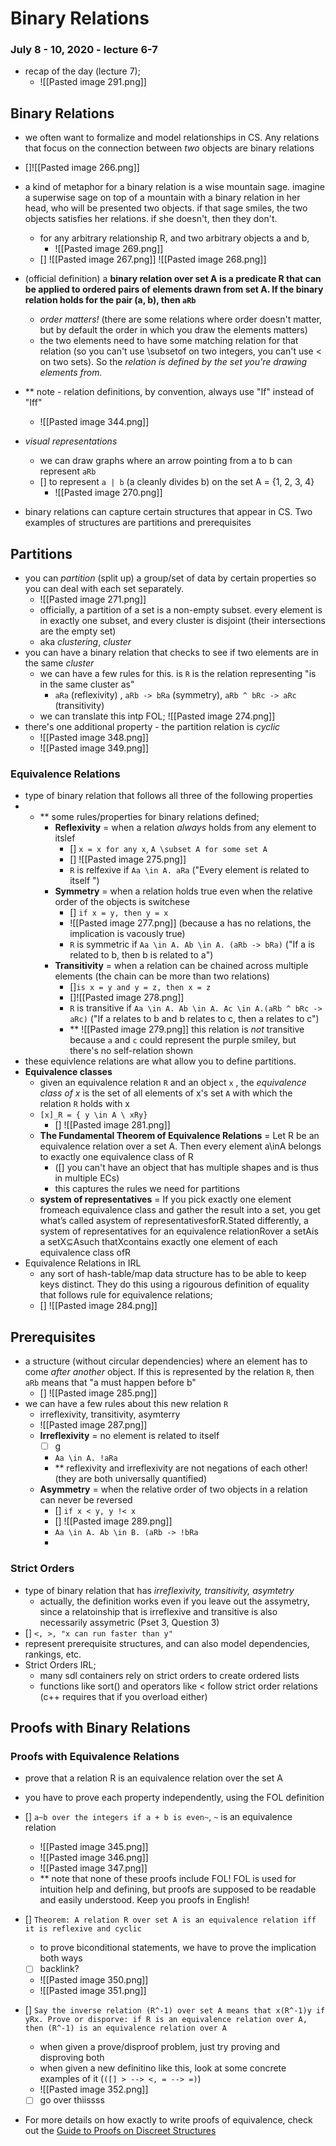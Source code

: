 # Binary Relations
### July 8 - 10, 2020 - lecture 6-7

- recap of the day (lecture 7);
	- ![[Pasted image 291.png]]

## Binary Relations
- we often want to formalize and model relationships in CS. Any relations that focus on the connection between *two* objects are binary relations
- []![[Pasted image 266.png]]
- a kind of metaphor for a binary relation is a wise mountain sage. imagine a superwise sage on top of a mountain with a binary relation in her head, who will be presented two objects. if that sage smiles, the two objects satisfies her relations. if she doesn't, then they don't.
	- for any arbitrary relationship R, and two arbitrary objects a and b, 
		- ![[Pasted image 269.png]]
	- [] ![[Pasted image 267.png]] ![[Pasted image 268.png]]
- (official definition) a **binary relation over set A is a predicate R that can be applied to ordered pairs of elements drawn from set A. If the binary relation holds for the pair (a, b), then `aRb`**
	- *order matters!* (there are some relations where order doesn't matter, but by default the order in which you draw the elements matters)
	- the two elements need to have some matching relation for that relation (so you can't use \subsetof on two integers, you can't use < on two sets). So the *relation is defined by the set you're drawing elements from.*
- **  note - relation definitions, by convention, always use "If" instead of "Iff"
	- ![[Pasted image 344.png]]
- *visual representations*
	- we can draw graphs where an arrow pointing from a to b can represent `aRb`
	- [] to represent `a | b` (a cleanly divides b) on the set A = {1, 2, 3, 4}
		- ![[Pasted image 270.png]]


- binary relations can capture certain structures that appear in CS. Two examples of structures are partitions and prerequisites


## Partitions
- you can *partition* (split up) a group/set of data by certain properties so you can deal with each set separately.
	- ![[Pasted image 271.png]]
	- officially, a partition of a set is a non-empty subset. every element is in exactly one subset, and every cluster is disjoint (their intersections are the empty set)
	- aka *clustering*, *cluster*
- you can have a binary relation that checks to see if two elements are in the same *cluster*
	- we can have a few rules for this. is `R` is the relation representing "is in the same cluster as"
		- `aRa` (reflexivity)  ,   `aRb -> bRa`  (symmetry),  `aRb ^ bRc -> aRc` (transitivity)
	- we can translate this intp FOL; ![[Pasted image 274.png]]
- there's one additional property - the partition relation is *cyclic*
	- ![[Pasted image 348.png]]
	- ![[Pasted image 349.png]]

### Equivalence Relations
- type of binary relation that follows all three of the following properties
- - ** some rules/properties for binary relations defined;
	- **Reflexivity** = when a relation *always* holds from any element to itslef 
		- [] `x = x for any x`, `A \subset A for some set A`
		- [] ![[Pasted image 275.png]]
		- `R` is relfexive if `Aa \in A. aRa` ("Every element is related to itself ")
	-	**Symmetry** = when a relation holds true even when the relative order of the objects is switchese
		-	[] `if x = y, then y = x` 
		-	![[Pasted image 277.png]] (because a has no relations, the implication is vacously true)
		-	`R` is symmetric if `Aa \in A. Ab \in A. (aRb -> bRa)` ("If a is related to b, then b is related to a")
	-	**Transitivity** = when a relation can be chained across multiple elements (the chain can be more than two relations)
		-	[]`is x = y and y = z, then x = z`
		-	[]![[Pasted image 278.png]]
		-	`R` is transitive if `Aa \in A. Ab \in A. Ac \in A.(aRb ^ bRc -> aRc)` ("If a relates to b and b relates to c, then a relates to c")
		-	** ![[Pasted image 279.png]] this relation is *not* transitive because `a` and `c` could represent the purple smiley, but there's no self-relation shown
- these equivlence relations are what allow you to define partitions. 
- **Equivalence classes**
	- given an equivalence relation `R` and an object `x` , the *equivalence class of x* is the set of all elements of x's set `A` with which the relation `R` holds with x
	- `[x]_R = { y \in A \ xRy} `
		- [] ![[Pasted image 281.png]]
	- **The Fundamental Theorem of Equivalence Relations** = Let R be an equivalence relation over a set A. Then every element a\inA belongs to exactly one equivalence class of R 
		- ([] you can't have an object that has multiple shapes and is thus in multiple ECs)
		- this captures the rules we need for partitions 
	- **system of representatives** = If you pick exactly one element fromeach equivalence  class  and  gather  the  result  into  a  set,  you  get what’s  called  asystem of representativesforR.Stated differently, a system of representatives for an equivalence relationRover a setAis a setX⊆Asuch thatXcontains exactly one element of each equivalence class ofR
- Equivalence Relations in IRL
	- any sort of hash-table/map data structure has to be able to keep keys distinct. They do this using a rigourous definition of equality that follows rule for equivalence relations;
	- [] ![[Pasted image 284.png]]

## Prerequisites 
- a structure (without circular dependencies) where an element has to come *after another* object. If this is represented by the relation `R`, then `aRb` means that "a must happen before b" 
	- [] ![[Pasted image 285.png]]
- we can have a few rules about this new relation `R`
	- irreflexivity, transitivity, asymterry
	- ![[Pasted image 287.png]]
	- **Irreflexivity** = no element is related to itself
		- [ ] g
		- `Aa \in A. !aRa`
		- ** reflexivity and irreflexivity are not negations of each other! (they are both universally quantified)
	- **Asymmetry** = when the relative order of two objects in a relation can never be reversed
		- [] `if x < y, y !< x`
		- [] ![[Pasted image 289.png]]
		- `Aa \in A. Ab \in B. (aRb -> !bRa`
		- 

### Strict Orders
- type of binary relation that has *irreflexivity, transitivity, asymtetry*
	- actually, the definition works even if you leave out the assymetry, since a relatoinship that is irreflexive and transitive is also necessarily assymetric (Pset 3, Question 3)
- [] `<, >, "x can run faster than y"`
- represent prerequisite structures, and can also model dependencies, rankings, etc.
- Strict Orders IRL;
	- many sdl containers rely on strict orders to create ordered lists
	- functions like sort() and operators like < follow strict order relations (c++ requires that if you overload either)


## Proofs with Binary Relations

### Proofs with Equivalence Relations
- prove that a relation R is an equivalence relation over the set A
- you have to prove each property independently, using the FOL definition
- [] `a~b over the integers if a + b is even~`, `~` is an equivalence relation
	- ![[Pasted image 345.png]]
	- ![[Pasted image 346.png]]
	- ![[Pasted image 347.png]]
	- ** note that none of these proofs include FOL! FOL is used for intuition help and defining, but proofs are supposed to be readable and easily understood. Keep you proofs in English!

- [] `Theorem: A relation R over set A is an equivalence relation iff it is reflexive and cyclic`
	- to prove biconditional statements, we have to prove the implication both ways
	- [ ] backlink?
	- ![[Pasted image 350.png]]
	- ![[Pasted image 351.png]]

- [] `Say the inverse relation (R^-1) over set A means that x(R^-1)y if yRx. Prove or disporve: if R is an equivalence relation over A, then (R^-1) is an equivalence relation over A`
	- when given a prove/disproof problem, just try proving and disproving both
	- when given a new definitino like this, look at some concrete examples of it (`([] > --> <, = --> =)`)
	- ![[Pasted image 352.png]]
	- [ ] go over thiissss
- For more details on how exactly to write proofs of equivalence, check out the [Guide to Proofs on Discreet Structures](http://web.stanford.edu/class/archive/cs/cs103/cs103.1208/handouts/Guide%20to%20Proofs%20on%20Discrete%20Structures.pdf)


